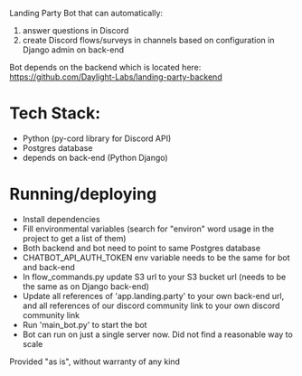 Landing Party Bot that can automatically:
1) answer questions in Discord
2) create Discord flows/surveys in channels based on configuration in Django admin on back-end

Bot depends on the backend which is located here: https://github.com/Daylight-Labs/landing-party-backend

# Tech Stack:
- Python (py-cord library for Discord API)
- Postgres database
- depends on back-end (Python Django)

# Running/deploying
- Install dependencies
- Fill environmental variables (search for "environ" word usage in the project to get a list of them)
- Both backend and bot need to point to same Postgres database
- CHATBOT_API_AUTH_TOKEN env variable needs to be the same for bot and back-end
- In flow_commands.py update S3 url to your S3 bucket url (needs to be the same as on Django back-end)
- Update all references of 'app.landing.party' to your own back-end url, and all references of our discord community link to your own discord community link
- Run 'main_bot.py' to start the bot
- Bot can run on just a single server now. Did not find a reasonable way to scale


Provided "as is", without warranty of any kind